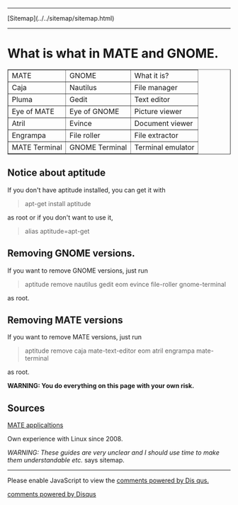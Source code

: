 <!DOCTYPE html>
<html>
<head>
<meta name="description" content="What is what in GNOME and MATE" />
<meta name="keywords" content="GNOME,MATE," />
<meta name="author" content="Mika Suomalainen" />
<meta charset="UTF-8" />
<link rel="canonical" href="http://mkaysi.github.com/articles/guides/GnomeToMATE.html">
<title>Moving from GNOME to MATE</title>
<link rel="stylesheet" type="text/css" href="../../tyyli.css" />
</head>
<body>
<hr/>
[Sitemap](../../sitemap/sitemap.html)
<hr/>

# What is what in MATE and GNOME.

<table border=1>
	<tr>
		<td>MATE</td>
		<td>GNOME</td>
		<td>What it is?</td>
	</tr>
	<tr>
		<td>Caja</td>
		<td>Nautilus</td>
		<td>File manager</td>
	</tr>
	<tr>
		<td>Pluma</td>
		<td>Gedit</td>
		<td>Text editor</td>
	</tr>
	<tr>
		<td>Eye of MATE</td>
		<td>Eye of GNOME</td>
		<td>Picture viewer</td>
	</tr>
		<tr>
		<td>Atril</td>
		<td>Evince</td>
		<td>Document viewer</td>
	</tr>
		<tr>
		<td>Engrampa</td>
		<td>File roller</td>
		<td>File extractor</td>
	</tr>
		<tr>
		<td>MATE Terminal</td>
		<td>GNOME Terminal</td>
		<td>Terminal emulator</td>
	</tr>
</table>

## Notice about aptitude

If you don't have aptitude installed, you can get it with

> apt-get install aptitude

as root or if you don't want to use it,

> alias aptitude=apt-get

## Removing GNOME versions.

If you want to remove GNOME versions, just run

> aptitude remove nautilus gedit eom evince file-roller gnome-terminal

as root.

## Removing MATE versions

If you want to remove MATE versions, just run

> aptitude remove caja mate-text-editor eom atril engrampa mate-terminal

as root.

<strong>WARNING: You do everything on this page with your own risk.</strong>

## Sources

[MATE applicaltions]

Own experience with Linux since 2008.

[MATE applicaltions]:http://mate-desktop.org/applications/

</body>
</html>

<em>WARNING: These guides are very unclear and I should use time to make them understandable etc.</em> says sitemap.</em>

<hr/>

<div id="disqus_thread"></div>
<script type="text/javascript">
/* * * CONFIGURATION VARIABLES: EDIT BEFORE PASTING INTO YOUR WEBPAGE * * */
var disqus_developer = 0; 
var disqus_url = 'http://mkaysi.github.com/articles/guides/GnomeToMATE.html';
var disques_title = 'Moving from GNOME to MATE';
var disqus_shortname = 'mkaysishomepage'; // required: replace example with your forum shortname
/* * * DON'T EDIT BELOW THIS LINE * * */
            (function() {
                var dsq = document.createElement('script'); dsq.type = 'text/javascript'; dsq.async = 
true;
                dsq.src = 'http://' + disqus_shortname + '.disqus.com/embed.js';
                (document.getElementsByTagName('head')[0] || document.getElementsByTagName('body')[0])
.appendChild(dsq);
            })();
        </script>
        <noscript>
Please enable JavaScript to view the <a href="http://disqus.com/?ref_noscript">comments powered by Dis
qus.</a>
</noscript>
        
<p><a href="http://disqus.com" class="dsq-brlink">comments powered by <span class="logo-disqus">Disqus
</span></a></p>
<!-- vim : set ft=html -->
